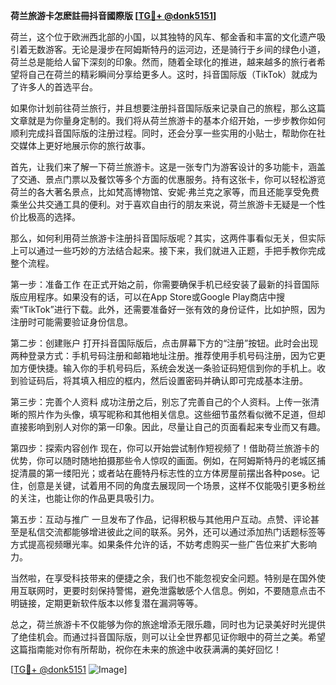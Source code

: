 **荷兰旅游卡怎麽註冊抖音國際版 [[TG💪+ @donk5151](https://t.me/s/donk5151)]**

荷兰，这个位于欧洲西北部的小国，以其独特的风车、郁金香和丰富的文化遗产吸引着无数游客。无论是漫步在阿姆斯特丹的运河边，还是骑行于乡间的绿色小道，荷兰总是能给人留下深刻的印象。然而，随着全球化的推进，越来越多的旅行者希望将自己在荷兰的精彩瞬间分享给更多人。这时，抖音国际版（TikTok）就成为了许多人的首选平台。

如果你计划前往荷兰旅行，并且想要注册抖音国际版来记录自己的旅程，那么这篇文章就是为你量身定制的。我们将从荷兰旅游卡的基本介绍开始，一步步教你如何顺利完成抖音国际版的注册过程。同时，还会分享一些实用的小贴士，帮助你在社交媒体上更好地展示你的旅行故事。

首先，让我们来了解一下荷兰旅游卡。这是一张专门为游客设计的多功能卡，涵盖了交通、景点门票以及餐饮等多个方面的优惠服务。持有这张卡，你可以轻松游览荷兰的各大著名景点，比如梵高博物馆、安妮·弗兰克之家等，而且还能享受免费乘坐公共交通工具的便利。对于喜欢自由行的朋友来说，荷兰旅游卡无疑是一个性价比极高的选择。

那么，如何利用荷兰旅游卡注册抖音国际版呢？其实，这两件事看似无关，但实际上可以通过一些巧妙的方法结合起来。接下来，我们就进入正题，手把手教你完成整个流程。

第一步：准备工作
在正式开始之前，你需要确保手机已经安装了最新的抖音国际版应用程序。如果没有的话，可以在App Store或Google Play商店中搜索“TikTok”进行下载。此外，还需要准备好一张有效的身份证件，比如护照，因为注册时可能需要验证身份信息。

第二步：创建账户
打开抖音国际版后，点击屏幕下方的“注册”按钮。此时会出现两种登录方式：手机号码注册和邮箱地址注册。推荐使用手机号码注册，因为它更加方便快捷。输入你的手机号码后，系统会发送一条验证码短信到你的手机上。收到验证码后，将其填入相应的框内，然后设置密码并确认即可完成基本注册。

第三步：完善个人资料
成功注册之后，别忘了完善自己的个人资料。上传一张清晰的照片作为头像，填写昵称和其他相关信息。这些细节虽然看似微不足道，但却直接影响到别人对你的第一印象。因此，尽量让自己的页面看起来专业而又有趣。

第四步：探索内容创作
现在，你可以开始尝试制作短视频了！借助荷兰旅游卡的优势，你可以随时随地拍摄那些令人惊叹的画面。例如，在阿姆斯特丹的老城区捕捉清晨的第一缕阳光；或者站在鹿特丹标志性的立方体房屋前摆出各种pose。记住，创意是关键，试着用不同的角度去展现同一个场景，这样不仅能吸引更多粉丝的关注，也能让你的作品更具吸引力。

第五步：互动与推广
一旦发布了作品，记得积极与其他用户互动。点赞、评论甚至是私信交流都能够增进彼此之间的联系。另外，还可以通过添加热门话题标签等方式提高视频曝光率。如果条件允许的话，不妨考虑购买一些广告位来扩大影响力。

当然啦，在享受科技带来的便捷之余，我们也不能忽视安全问题。特别是在国外使用互联网时，更要时刻保持警惕，避免泄露敏感个人信息。例如，不要随意点击不明链接，定期更新软件版本以修复潜在漏洞等等。

总之，荷兰旅游卡不仅能够为你的旅途增添无限乐趣，同时也为记录美好时光提供了绝佳机会。而通过抖音国际版，则可以让全世界都见证你眼中的荷兰之美。希望这篇指南能对你有所帮助，祝你在未来的旅途中收获满满的美好回忆！

[[TG💪+ @donk5151](https://t.me/s/donk5151) ![Image](https://i.postimg.cc/rwNCRYN7/Snipaste-2025-04-30-17-27-05.png)]